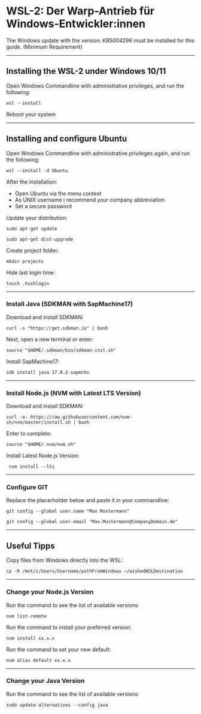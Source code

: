 # WSL-2: Der Warp-Antrieb für Windows-Entwickler:innen

The Windows update with the version: _KB5004296_ must be installed for this guide. (Minimum Requirement)

---

## Installing the WSL-2 under Windows 10/11

Open Windows Commandline with administrative privileges, and run the following:

```shell
wsl --install
```

Reboot your system

---

## Installing and configure Ubuntu

Open Windows Commandline with administrative privileges again, and run the following:

```shell
wsl --install -d Ubuntu
```

After the installation:

- Open Ubuntu via the menu context
- As UNIX username i recommend your company abbreviation
- Set a secure password

Update your distribution:

```shell
sudo apt-get update
```

```shell
sudo apt-get dist-upgrade
```

Create project folder:

```shell
mkdir projects
```

Hide last login time:

```shell
touch .hushlogin
```

---

### Install Java (SDKMAN with SapMachine17)

Download and install SDKMAN:

```shell
curl -s "https://get.sdkman.io" | bash
```

Next, open a new terminal or enter:
```shell
source "$HOME/.sdkman/bin/sdkman-init.sh"
```

Install SapMachine17:

```shell
sdk install java 17.0.2-sapmchn
```

---

### Install Node.js (NVM with Latest LTS Version)

Download and install SDKMAN:

```shell
curl -o- https://raw.githubusercontent.com/nvm-sh/nvm/master/install.sh | bash
```

Enter to complete:
```shell
source "$HOME/.nvm/nvm.sh"
```

Install Latest Node.js Version:

```shell
 nvm install --lts
```

---

### Configure GIT

Replace the placerholder below and paste it in your commandline:

```shell
git config --global user.name "Max Mustermann"
```

```shell
git config --global user.email "Max.Mustermann@CompanyDomain.de"
```

---

## Useful Tipps

Copy files from Windows directly into the WSL:

```shell
cp -R /mnt/c/Users/Username/pathFromWindows ~/wishedWSLDestination
```

---

### Change your Node.js Version

Run the command to see the list of available versions:

```shell
nvm list-remote
```

Run the command to install your preferred version:

```shell
nvm install xx.x.x
```

Run the command to set your new default:

```shell
nvm alias default xx.x.x
```

---

### Change your Java Version

Run the command to see the list of available versions:

```shell
sudo update-alternatives --config java
```